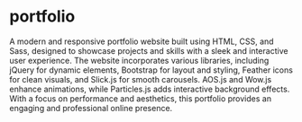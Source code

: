 # portfolio

A modern and responsive portfolio website built using HTML, CSS, and Sass, designed to showcase projects and skills with a sleek and interactive user experience. The website incorporates various libraries, including jQuery for dynamic elements, Bootstrap for layout and styling, Feather icons for clean visuals, and Slick.js for smooth carousels. AOS.js and Wow.js enhance animations, while Particles.js adds interactive background effects. With a focus on performance and aesthetics, this portfolio provides an engaging and professional online presence.
